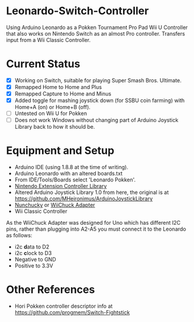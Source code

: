 # Leonardo-Switch-Controller
Using Arduino Leonardo as a Pokken Tournament Pro Pad Wii U Controller that also works on Nintendo Switch as an almost Pro controller. Transfers input from a Wii Classic Controller.

# Current Status
- [x] Working on Switch, suitable for playing Super Smash Bros. Ultimate.
- [x] Remapped Home to Home and Plus
- [x] Remapped Capture to Home and Minus
- [x] Added toggle for mashing joystick down (for SSBU coin farming) with Home+A (on) or Home+B (off).
- [ ] Untested on Wii U for Pokken
- [ ] Does not work Windows without changing part of Arduino Joystick Library back to how it should be.

# Equipment and Setup
* Arduino IDE (using 1.8.8 at the time of writing).
* Arduino Leonardo with an altered boards.txt
* From IDE/Tools/Boards select 'Leonardo Pokken'.
* [Nintendo Extension Controller Library](https://github.com/dmadison/NintendoExtensionCtrl)
* Altered Arduino Joystick Library 1.0 from here, the original is at https://github.com/MHeironimus/ArduinoJoystickLibrary
* [Nunchucky](https://www.adafruit.com/product/345) or [WiiChuck Adapter](https://www.sparkfun.com/products/retired/9281)
* Wii Classic Controller

As the WiiChuck Adapter was designed for Uno which has different I2C pins, rather than plugging into A2-A5 you must connect it to the Leonardo as follows:
* i2c **d**ata to D2
* i2c **c**lock to D3
* Negative to GND
* Positive to 3.3V

# Other References
* Hori Pokken controller descriptor info at https://github.com/progmem/Switch-Fightstick
